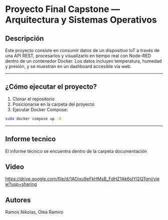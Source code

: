# Proyecto Final Capstone — Arquitectura y Sistemas Operativos

## Descripción

Este proyecto consiste en consumir datos de un dispositivo IoT a través de una API REST, procesarlos y visualizarlo en tiempo real con Node-RED dentro de un contenedor Docker. Los datos incluyen temperatura, humedad y presión, y se muestran en un dashboard accesible vía web.

---

## ¿Cómo ejecutar el proyecto?

1. Clonar el repositorio 
2. Posicionarse en la carpeta del proyecto 
3. Ejecutar Docker Compose:

```bash
sudo docker compose up -d
```

---

## Informe tecnico

El informe técnico se encuentra dentro de la carpeta documentación

## Video

https://drive.google.com/file/d/1AOixu9eFkHMsB_FdHZ1Ak6sIYl2QTqnj/view?usp=sharing

## Autores

Ramos Nikolas, Olea Ramiro
